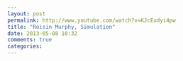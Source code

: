```yaml
---
layout: post
permalink: http://www.youtube.com/watch?v=KJcEudyi4pw
title: "Roisin Murphy, Simulation"
date: 2013-05-08 10:32
comments: true
categories: 
---
```

